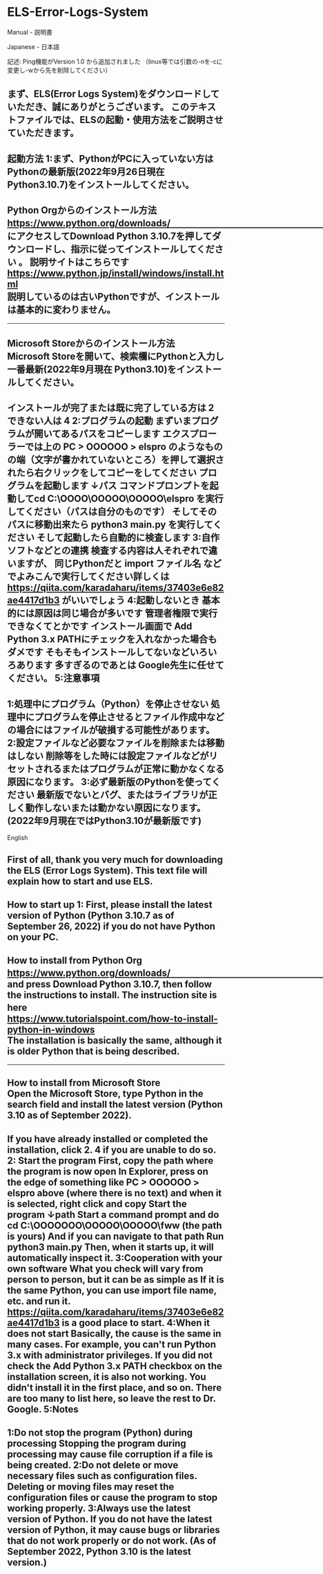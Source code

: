 # ELS-Error-Logs-System

Manual - 説明書

Japanese - 日本語

記述:
Ping機能がVersion 1.0 から追加されました
（linux等では引数の-nを-cに変更し-wから先を削除してください）

まず、ELS(Error Logs System)をダウンロードしていただき、誠にありがとうございます。
このテキストファイルでは、ELSの起動・使用方法をご説明させていただきます。
----------------------------------------------------------------------------------
起動方法
1:まず、PythonがPCに入っていない方はPythonの最新版(2022年9月26日現在 Python3.10.7)をインストールしてください。
-----------------------------------------------------------------------------------------------------
Python Orgからのインストール方法                                                                   
https://www.python.org/downloads/　　　　　　　　　　　　　　　　　　　　　　　　　　　　　　　　  
にアクセスしてDownload Python 3.10.7を押してダウンロードし、指示に従ってインストールしてください 。
説明サイトはこちらです　　　　　　　　　　　　　　　　　　　　　　　　　　　　　　　               
https://www.python.jp/install/windows/install.html                                                 
説明しているのは古いPythonですが、インストールは基本的に変わりません。                             
-----------------------------------------------------------------------------------------------------
---------------------------------------------------------------------------------------------------------------
Microsoft Storeからのインストール方法                                                                        
Microsoft Storeを開いて、検索欄にPythonと入力し一番最新(2022年9月現在 Python3.10)をインストールしてください。
---------------------------------------------------------------------------------------------------------------
インストールが完了または既に完了している方は 2
できない人は 4
2:プログラムの起動
まずいまプログラムが開いてあるパスをコピーします
エクスプローラーでは上の PC > OOOOOO > elspro のようなものの端（文字が書かれていないところ）を押して選択されたら右クリックをしてコピーをしてください
プログラムを起動します            ↓パス 
コマンドプロンプトを起動してcd C:\OOOO\OOOOO\OOOOO\elspro を実行してください（パスは自分のものです）
そしてそのパスに移動出来たら
python3 main.py を実行してください
そして起動したら自動的に検査します
3:自作ソフトなどとの連携
検査する内容は人それぞれで違いますが、
同じPythonだと
import ファイル名 などでよみこんで実行してください詳しくは
https://qiita.com/karadaharu/items/37403e6e82ae4417d1b3 がいいでしょう
4:起動しないとき
基本的には原因は同じ場合が多いです
管理者権限で実行できなくてとかです
インストール画面で Add Python 3.x PATHにチェックを入れなかった場合もダメです
そもそもインストールしてないなどいろいろあります
多すぎるのであとは Google先生に任せてください。
5:注意事項
-----------
1:処理中にプログラム（Python）を停止させない
処理中にプログラムを停止させるとファイル作成中などの場合にはファイルが破損する可能性があります。
2:設定ファイルなど必要なファイルを削除または移動はしない
削除等をした時には設定ファイルなどがリセットされるまたはプログラムが正常に動かなくなる原因になります。
3:必ず最新版のPythonを使ってください
最新版でないとバグ、またはライブラリが正しく動作しないまたは動かない原因になります。(2022年9月現在ではPython3.10が最新版です)
-------------------------------------------------------------------------------------------------------------------------------------------------------------

English

First of all, thank you very much for downloading the ELS (Error Logs System).
This text file will explain how to start and use ELS.
----------------------------------------------------------------------------------
How to start up
1: First, please install the latest version of Python (Python 3.10.7 as of September 26, 2022) if you do not have Python on your PC.
-----------------------------------------------------------------------------------------------------
How to install from Python Org                                                                   
https://www.python.org/downloads/　　　　　　　　　　　　　　　　　　　　　　　　　　　　　　　　  
and press Download Python 3.10.7, then follow the instructions to install.
The instruction site is here　　　　　　　　　　　　　　　　　　　　　　　　　　　　　　　               
https://www.tutorialspoint.com/how-to-install-python-in-windows                                                
The installation is basically the same, although it is older Python that is being described.                             
-----------------------------------------------------------------------------------------------------
---------------------------------------------------------------------------------------------------------------
How to install from Microsoft Store                                                                        
Open the Microsoft Store, type Python in the search field and install the latest version (Python 3.10 as of September 2022).
---------------------------------------------------------------------------------------------------------------
If you have already installed or completed the installation, click 2.
4 if you are unable to do so.
2: Start the program
First, copy the path where the program is now open
In Explorer, press on the edge of something like PC > OOOOOO > elspro above (where there is no text) and when it is selected, right click and copy
Start the program ↓path 
Start a command prompt and do cd C:\OOOOOOO\OOOOO\OOOOO\fww (the path is yours)
And if you can navigate to that path
Run python3 main.py
Then, when it starts up, it will automatically inspect it.
3:Cooperation with your own software
What you check will vary from person to person, but it can be as simple as
If it is the same Python, you can use
import file name, etc. and run it.
https://qiita.com/karadaharu/items/37403e6e82ae4417d1b3 is a good place to start.
4:When it does not start
Basically, the cause is the same in many cases.
For example, you can't run Python 3.x with administrator privileges.
If you did not check the Add Python 3.x PATH checkbox on the installation screen, it is also not working.
You didn't install it in the first place, and so on.
There are too many to list here, so leave the rest to Dr. Google.
5:Notes
-----------
1:Do not stop the program (Python) during processing
Stopping the program during processing may cause file corruption if a file is being created.
2:Do not delete or move necessary files such as configuration files.
Deleting or moving files may reset the configuration files or cause the program to stop working properly.
3:Always use the latest version of Python.
If you do not have the latest version of Python, it may cause bugs or libraries that do not work properly or do not work. (As of September 2022, Python 3.10 is the latest version.)
 -------------------------------------------------------------------------------------------------------------------------------------------------------------
